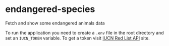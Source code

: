 # endangered-species

Fetch and show some endangered animals data

To run the application you need to create a `.env` file in the root directory and set an `IUCN_TOKEN` variable.
To get a token visit [IUCN Red List API](http://apiv3.iucnredlist.org/) site.
